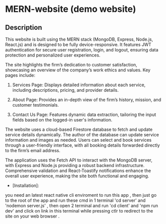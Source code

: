 

# MERN-website (demo website)
 
## Description

This website is built using the MERN stack (MongoDB, Express, Node.js, React.js) and is designed to be fully device-responsive. It features JWT authentication for secure user registration, login, and logout, ensuring data protection and personalized user experiences.

The site highlights the firm’s dedication to customer satisfaction, showcasing an overview of the company’s work ethics and values. Key pages include:

1. Services Page: Displays detailed information about each service, including descriptions, pricing, and provider details.

2. About Page: Provides an in-depth view of the firm’s history, mission, and customer testimonials.

3. Contact Us Page: Features dynamic data extraction, tailoring the input fields based on the logged-in user's information.

The website uses a cloud-based Firestore database to fetch and update service details dynamically. The author of the database can update service information and images as needed. Users can select and book services through a user-friendly interface, with all booking details forwarded directly to the firm’s email address.

The application uses the Fetch API to interact with the MongoDB server, with Express and Node.js providing a robust backend infrastructure. Comprehensive validation and React-Toastify notifications enhance the overall user experience, making the site both functional and engaging.

- [Installation]:
  
you need an latest react native cli enviroment to run this app , then just go to the root of the app and run these cmd in 1 terminal 'cd server' and 'nodemon server.js' ,
then open 2 terminal and run 'cd client' and 'npm run dev' and click on link in this terminal while pressing ctlr to redirect to the site on your web browser .
  
 
